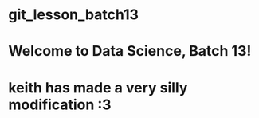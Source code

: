 # git_lesson_batch13
# Welcome to Data Science, Batch 13!
# keith has made a very silly modification :3